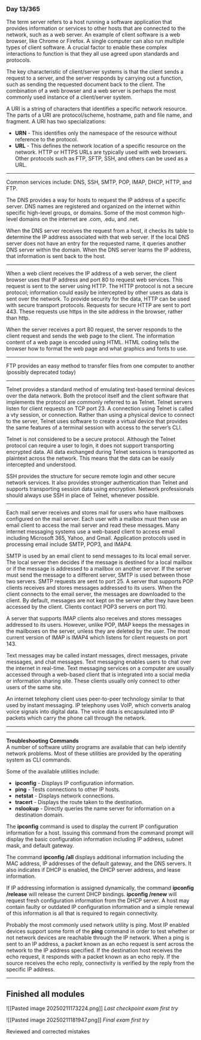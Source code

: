 ### Day 13/365

The term server refers to a host running a software application that provides information or services to other hosts that are connected to the network, such as a web server. An example of client software is a web browser, like Chrome or Firefox. A single computer can also run multiple types of client software. A crucial factor to enable these complex interactions to function is that they all use agreed upon standards and protocols.

The key characteristic of client/server systems is that the client sends a request to a server, and the server responds by carrying out a function, such as sending the requested document back to the client. The combination of a web browser and a web server is perhaps the most commonly used instance of a client/server system.

A URI is a string of characters that identifies a specific network resource. The parts of a URI are protocol/scheme, hostname, path and file name, and fragment. A URI has two specializations:

- **URN** - This identifies only the namespace of the resource without reference to the protocol.
- **URL** - This defines the network location of a specific resource on the network. HTTP or HTTPS URLs are typically used with web browsers. Other protocols such as FTP, SFTP, SSH, and others can be used as a URL.

---
Common services include: DNS, SSH, SMTP, POP, IMAP, DHCP, HTTP, and FTP.

The DNS provides a way for hosts to request the IP address of a specific server. DNS names are registered and organized on the internet within specific high-level groups, or domains. Some of the most common high-level domains on the internet are .com, .edu, and .net.

When the DNS server receives the request from a host, it checks its table to determine the IP address associated with that web server. If the local DNS server does not have an entry for the requested name, it queries another DNS server within the domain. When the DNS server learns the IP address, that information is sent back to the host.

---
When a web client receives the IP address of a web server, the client browser uses that IP address and port 80 to request web services. This request is sent to the server using HTTP. The HTTP protocol is not a secure protocol; information could easily be intercepted by other users as data is sent over the network. To provide security for the data, HTTP can be used with secure transport protocols. Requests for secure HTTP are sent to port 443. These requests use https in the site address in the browser, rather than http.

When the server receives a port 80 request, the server responds to the client request and sends the web page to the client. The information content of a web page is encoded using HTML. HTML coding tells the browser how to format the web page and what graphics and fonts to use.

---
FTP provides an easy method to transfer files from one computer to another (possibly deprecated today)

---
Telnet provides a standard method of emulating text-based terminal devices over the data network. Both the protocol itself and the client software that implements the protocol are commonly referred to as Telnet. Telnet servers listen for client requests on TCP port 23. A connection using Telnet is called a vty session, or connection. Rather than using a physical device to connect to the server, Telnet uses software to create a virtual device that provides the same features of a terminal session with access to the server’s CLI.

Telnet is not considered to be a secure protocol. Although the Telnet protocol can require a user to login, it does not support transporting encrypted data. All data exchanged during Telnet sessions is transported as plaintext across the network. This means that the data can be easily intercepted and understood.

SSH provides the structure for secure remote login and other secure network services. It also provides stronger authentication than Telnet and supports transporting session data using encryption. Network professionals should always use SSH in place of Telnet, whenever possible.

---
Each mail server receives and stores mail for users who have mailboxes configured on the mail server. Each user with a mailbox must then use an email client to access the mail server and read these messages. Many internet messaging systems use a web-based client to access email including Microsoft 365, Yahoo, and Gmail. Application protocols used in processing email include SMTP, POP3, and IMAP4.

SMTP is used by an email client to send messages to its local email server. The local server then decides if the message is destined for a local mailbox or if the message is addressed to a mailbox on another server. If the server must send the message to a different server, SMTP is used between those two servers. SMTP requests are sent to port 25. A server that supports POP clients receives and stores messages addressed to its users. When the client connects to the email server, the messages are downloaded to the client. By default, messages are not kept on the server after they have been accessed by the client. Clients contact POP3 servers on port 110.

A server that supports IMAP clients also receives and stores messages addressed to its users. However, unlike POP, IMAP keeps the messages in the mailboxes on the server, unless they are deleted by the user. The most current version of IMAP is IMAP4 which listens for client requests on port 143.

Text messages may be called instant messages, direct messages, private messages, and chat messages. Text messaging enables users to chat over the internet in real-time. Text messaging services on a computer are usually accessed through a web-based client that is integrated into a social media or information sharing site. These clients usually only connect to other users of the same site.

An internet telephony client uses peer-to-peer technology similar to that used by instant messaging. IP telephony uses VoIP, which converts analog voice signals into digital data. The voice data is encapsulated into IP packets which carry the phone call through the network.

---
---
**Troubleshooting Commands**  
A number of software utility programs are available that can help identify network problems. Most of these utilities are provided by the operating system as CLI commands.

Some of the available utilities include:

- **ipconfig** - Displays IP configuration information.
- **ping** - Tests connections to other IP hosts.
- **netstat** - Displays network connections.
- **tracert** - Displays the route taken to the destination.
- **nslookup** - Directly queries the name server for information on a destination domain.

The **ipconfig** command is used to display the current IP configuration information for a host. Issuing this command from the command prompt will display the basic configuration information including IP address, subnet mask, and default gateway.

The command **ipconfig /all** displays additional information including the MAC address, IP addresses of the default gateway, and the DNS servers. It also indicates if DHCP is enabled, the DHCP server address, and lease information.

If IP addressing information is assigned dynamically, the command **ipconfig /release** will release the current DHCP bindings. **ipconfig /renew** will request fresh configuration information from the DHCP server. A host may contain faulty or outdated IP configuration information and a simple renewal of this information is all that is required to regain connectivity.

Probably the most commonly used network utility is ping. Most IP enabled devices support some form of the **ping** command in order to test whether or not network devices are reachable through the IP network. When a ping is sent to an IP address, a packet known as an echo request is sent across the network to the IP address specified. If the destination host receives the echo request, it responds with a packet known as an echo reply. If the source receives the echo reply, connectivity is verified by the reply from the specific IP address.

---
## Finished all modules

![[Pasted image 20250211173224.png]]
*Last checkpoint exam first try*

![[Pasted image 20250211181947.png]]
*Final exam first try*

Reviewed and corrected mistakes